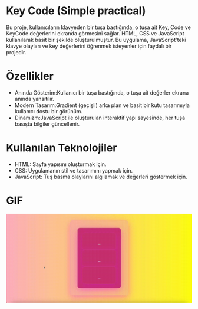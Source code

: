 # Key Code (Simple practical)
Bu proje, kullanıcıların klavyeden bir tuşa bastığında, o tuşa ait Key, Code ve KeyCode değerlerini ekranda görmesini sağlar. HTML, CSS ve JavaScript kullanılarak basit bir şekilde oluşturulmuştur. Bu uygulama, JavaScript'teki klavye olayları ve key değerlerini öğrenmek isteyenler için faydalı bir projedir.

#  Özellikler
- Anında Gösterim:Kullanıcı bir tuşa bastığında, o tuşa ait değerler ekrana anında yansıtılır.
- Modern Tasarım:Gradient (geçişli) arka plan ve basit bir kutu tasarımıyla kullanıcı dostu bir görünüm.
- Dinamizm:JavaScript ile oluşturulan interaktif yapı sayesinde, her tuşa basışta bilgiler güncellenir.

#  Kullanılan Teknolojiler
- HTML: Sayfa yapısını oluşturmak için.
- CSS: Uygulamanın stil ve tasarımını yapmak için.
- JavaScript: Tuş basma olaylarını algılamak ve değerleri göstermek için.

# GIF
![](images/keycode.gif)